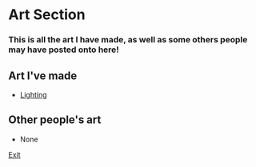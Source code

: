 # Art Section
### This is all the art I have made, as well as some others people may have posted onto here!

## Art I've made
* [Lighting](art/AMnoname1.md)

## Other people's art
* None
 

[Exit](README.md)
